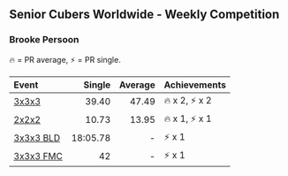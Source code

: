 ## Senior Cubers Worldwide - Weekly Competition
### Brooke Persoon

🔥 = PR average, ⚡ = PR single.

| Event | Single | Average | Achievements|
| :-- | --: | --: | :-- |
| [3x3x3](brooke_persoon/333.md) | 39.40 | 47.49 | <span style="white-space: nowrap">🔥 x 2, ⚡ x 2</span> |
| [2x2x2](brooke_persoon/222.md) | 10.73 | 13.95 | <span style="white-space: nowrap">🔥 x 1, ⚡ x 1</span> |
| [3x3x3 BLD](brooke_persoon/333bf.md) | 18:05.78 | - | <span style="white-space: nowrap">⚡ x 1</span> |
| [3x3x3 FMC](brooke_persoon/333fm.md) | 42 | - | <span style="white-space: nowrap">⚡ x 1</span> |

<!-- Global site tag (gtag.js) - Google Analytics -->
<script async src="https://www.googletagmanager.com/gtag/js?id=UA-86348435-3"></script>
<script>window.dataLayer = window.dataLayer || []; function gtag() {dataLayer.push(arguments);} gtag('js', new Date()); gtag('config', 'UA-86348435-3');</script>
